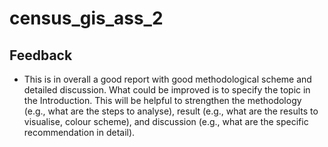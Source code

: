 # census_gis_ass_2

## Feedback
- This is in overall a good report with good methodological scheme and detailed discussion. What could be improved is to specify the topic in the Introduction. This will be helpful to strengthen the methodology (e.g., what are the steps to analyse), result (e.g., what are the results to visualise, colour scheme), and discussion (e.g., what are the specific recommendation in detail).

